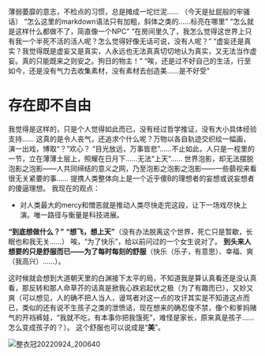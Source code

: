 薄弱萎靡的意志，不检点的习惯，总是摊成一坨烂泥……
（今天是扯屁般的牢骚话）
“怎么这里的markdown语法只有加粗，斜体之类的……标亮在哪里”
“怎么就是这样什么都做不了，简直像一个NPC”
“在房间里久了，我怎么觉得这世界上只有我一个半死不活的活人呢？怎么觉得好像无话可说，没有人呢？”
“虚妄还是真实？我觉得既是虚妄又是真实，人永远也无法真真切切地认为真实，又无法当作虚妄。真的只能既来之则安之。狗日的物主！”
“唉，还是过不好自己的生活，行至如今，还是没有气力去收集素材，没有素材去创造美……是不好受”

# 存在即不自由 
我觉得是这样的，只是个人觉得如此而已，没有经过哲学推证，没有大小具体经验支持……
这真的是令人丧气，还追求个什么呢？万物以各自轨迹交织绘一幅画，演一出戏，博取“？”欢心？
“目光放远，万事皆悲”……不止如此，人只是一程里的一节，立在薄薄土层上，照耀在日月下……无法“上天”……
世界泡影，却无法摆脱泡影之泡影——人共同缔结的意义之网，乃至泡影之泡影之泡影——一些藐视来看很无关紧要的事……
提携人类整体向上是一个近乎傻B的理想者的妄想或说妄想者的傻逼理想。
我现在的观点：
- 对人类最大的mercy和憎恶就是推动人类尽快走完这段，让下一场戏尽快上演。唯一路径与衡量是科技进展。

**“到底想做什么？”**
**“想飞，想上天”**（没有办法脱离这个世界，死亡只是暂歇，长眠也和我无关……）
唉，“为了快乐”，给以前问过的一个女生说对了。
**到头来人想要的只是舒服而已——为了每时每刻的舒服**（快乐（乐子，有意思）、幸福、爽（我高兴）……）。

这时候就会想到大道朝天里的白渊接下太平的局，不知道我是算认真看还是没认真看，那反转和那人命草芥的话真是掀我心跌宕起伏之极（为了有趣而已），又妙又爽（可以想见，人的确不把人当人，谩骂者对这一点的攻讦其实是不知道这点而已，类似的还有说不生孩子之类的泄愤话，现在想来的确忍俊不禁，像个和爹妈赌气的开裆裤娃，“我就不吃，有本事你把我饿死”，难怪是家长，原来真是孩子……怎么变成孩子的？）。
这个舒服也可以说成是“**美**”。


![整衣冠20220924_200640](https://user-images.githubusercontent.com/101346008/192097067-9cd29e87-28dc-4a5d-9c8b-12c73b2c31c6.gif)
